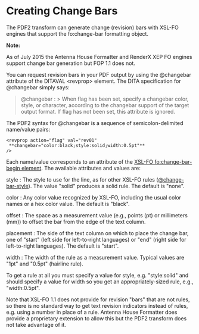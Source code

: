 # Creating Change Bars

The PDF2 transform can generate change \(revision\) bars with XSL-FO engines that support the fo:change-bar formatting object.

**Note:** 

As of July 2015 the Antenna House Formatter and RenderX XEP FO engines support change bar generation but FOP 1.1 does not.

You can request revision bars in your PDF output by using the @changebar attribute of the DITAVAL <revprop\> element. The DITA specification for @changebar simply says:

 > @changebar
 :   > When flag has been set, specify a changebar color, style, or character, according to the changebar support of the target output format. If flag has not been set, this attribute is ignored.

 The PDF2 syntax for @changebar is a sequence of semicolon-delimited name/value pairs:

```
<revprop action="flag" val="rev01"
 **changebar="color:black;style:solid;width:0.5pt"**
/>
```

Each name/value corresponds to an attribute of the [XSL-FO fo:change-bar-begin element](http://www.w3.org/TR/xsl/#fo_change-bar-begin). The available attributes and values are:

 style
 :   The style to use for the line, as for other XSL-FO rules \([@change-bar-style](http://www.w3.org/TR/xsl/#change-bar-style)\). The value "solid" produces a solid rule. The default is "none".

  color
 :   Any color value recognized by XSL-FO, including the usual color names or a hex color value. The default is "black".

  offset
 :   The space as a measurement value \(e.g., points \(pt\) or millimeters \(mm\)\) to offset the bar from the edge of the text column.

  placement
 :   The side of the text column on which to place the change bar, one of "start" \(left side for left-to-right languages\) or "end" \(right side for left-to-right languages\). The default is "start".

  width
 :   The width of the rule as a measurement value. Typical values are "1pt" and "0.5pt" \(hairline rule\).

 To get a rule at all you must specify a value for style, e.g. "style:solid" and should specify a value for width so you get an appropriately-sized rule, e.g., "width:0.5pt".

Note that XSL-FO 1.1 does not provide for revision "bars" that are not rules, so there is no standard way to get text revision indicators instead of rules, e.g. using a number in place of a rule. Antenna House Formatter does provide a proprietary extension to allow this but the PDF2 transform does not take advantage of it.

